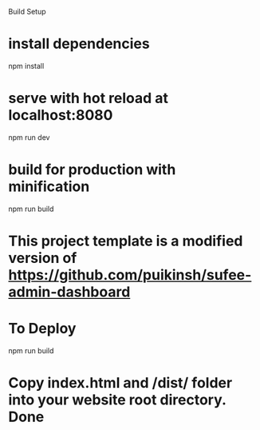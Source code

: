 Build Setup

# install dependencies

npm install

# serve with hot reload at localhost:8080

npm run dev

# build for production with minification

npm run build

# This project template is a modified version of https://github.com/puikinsh/sufee-admin-dashboard

# To Deploy

npm run build

# Copy index.html and /dist/ folder into your website root directory. Done
